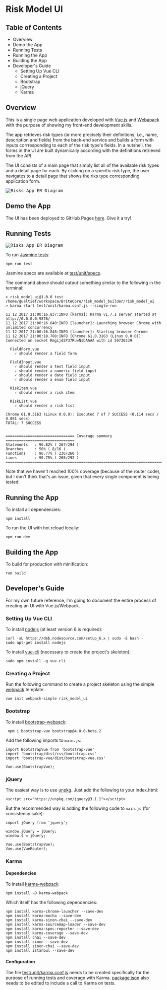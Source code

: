 # Risk Model UI

## Table of Contents

<!-- MarkdownTOC -->

- Overview
- Demo the App
- Running Tests
- Running the App
- Building the App
- Developer's Guide
    - Setting Up Vue CLI
    - Creating a Project
    - Bootstrap
    - jQuery
    - Karma

<!-- /MarkdownTOC -->

## Overview

This is a single page web application developed with [Vue.js](https://vuejs.org) and [Webapack](https://webpack.js.org/) with the purpose of showing my front-end development skills.

The app retrieves risk types (or more precisely their definitions, i.e., name, description and fields) from the back-end service and builds a form with inputs corrresponding to each of the risk type's fields. In a nutshell, the forms in the UI are built dynamically according with the definitions retrieved from the API.

The UI consists of a main page that simply list all of the available risk types and a detail page for each. By clicking on a specific risk type, the user navigates to a detail page that shows the riks type corresponding application form.

<kbd>![Risks App ER Diagram](../images/run_ui.gif)</kbd>

## Demo the App

The UI has been deployed to GitHub Pages [here](https://marciogualtieri.github.io/risk_model_builder/risk_model_ui/demo/). Give it a try!

## Running Tests

<kbd>![Risks App ER Diagram](../images/run_ui_tests.gif)</kbd>

To run [Jasmine tests](https://jasmine.github.io/):

    npm run test

Jasmine specs are available at [test/unit/specs](test/unit/specs).

The command above should output something similar to the following in the terminal:

    > risk_model_ui@1.0.0 test /home/gualtief/workspace/BriteCore/risk_model_builder/risk_model_ui
    > karma start test/unit/karma.conf.js --single-run
     
    11 12 2017 21:00:16.837:INFO [karma]: Karma v1.7.1 server started at http://0.0.0.0:9876/
    11 12 2017 21:00:16.840:INFO [launcher]: Launching browser Chrome with unlimited concurrency
    11 12 2017 21:00:16.848:INFO [launcher]: Starting browser Chrome
    11 12 2017 21:00:18.708:INFO [Chrome 61.0.3163 (Linux 0.0.0)]: Connected on socket Rmgijd2P37RuwNsbAAAA with id 50736339
     
      FieldForm.vue
        ✓ should render a field form
     
      FieldInput.vue
        ✓ should render a text field input
        ✓ should render a numeric field input
        ✓ should render a date field input
        ✓ should render a enum field input
     
      RiskItem.vue
        ✓ should render a risk item
     
      RiskList.vue
        ✓ should render a risk list
     
    Chrome 61.0.3163 (Linux 0.0.0): Executed 7 of 7 SUCCESS (0.114 secs / 0.081 secs)
    TOTAL: 7 SUCCESS
     
     
    =============================== Coverage summary ===============================
    Statements   : 90.82% ( 267/294 )
    Branches     : 50% ( 8/16 )
    Functions    : 90.77% ( 236/260 )
    Lines        : 90.75% ( 265/292 )
    ================================================================================

Note that we haven't reached 100% coverage (because of the router code), but I don't think that's an issue, given that every single component is being tested.

## Running the App

To install all dependencies:

    npm install

To run the UI with hot reload locally:

    npm run dev

## Building the App

To build for production with minification:

    run build

## Developer's Guide

For my own future reference, I'm going to document the entire process of creating an UI with Vue.js/Webpack.

### Setting Up Vue CLI

To install [nodejs](https://nodejs.org/en/) (at least version 6 is required):

    curl -sL https://deb.nodesource.com/setup_6.x | sudo -E bash -
    sudo apt-get install nodejs

To install [vue-cli](https://github.com/vuejs/vue-cli) (necessary to create the project's skeleton):

    sudo npm install -g vue-cli

### Creating a Project

Run the following command to create a project skeleton using the simple [webpack](https://webpack.js.org/) template:

    vue init webpack-simple risk_model_ui

### Bootstrap

To install [bootstrap-webpack](https://github.com/gowravshekar/bootstrap-webpack):

     npm i bootstrap-vue bootstrap@4.0.0-beta.2

Add the following imports to `main.js`:

    import BootstrapVue from 'bootstrap-vue'
    import 'bootstrap/dist/css/bootstrap.css'
    import 'bootstrap-vue/dist/bootstrap-vue.css'
     
    Vue.use(BootstrapVue);

### jQuery

The easiest way is to use [unpkg](https://unpkg.com/#/). Just add the following to your index.html:

    <script src="https://unpkg.com/jquery@3.1.1"></script>

But the recommended way is adding the following code to `main.js` (for consistency sake):

    import jQuery from 'jquery';
     
    window.jQuery = jQuery;
    window.$ = jQuery;
     
    Vue.use(BootstrapVue);
    Vue.use(VueRouter);

### Karma

#### Dependencies

To install [karma-webpack](https://github.com/webpack-contrib/karma-webpack)

    npm install -D karma-webpack

Which itself has the following dependencies:

    npm install karma-chrome-launcher --save-dev
    npm install karma-mocha --save-dev
    npm install karma-sinon-chai --save-dev
    npm install karma-sourcemap-loader --save-dev
    npm install karma-spec-reporter --save-dev
    npm install karma-coverage --save-dev
    npm install chai --save-dev
    npm install sinon --save-dev
    npm install sinon-chai --save-dev
    npm install istanbul --save-dev

#### Configuration

The file [test/unit/karma.conf.js](test/unit/karma.conf.js) needs to be created specifically for the purpose of running tests and coverage with Karma.
[package.json](package.json) also needs to be edited to include a call to Karma on tests.
